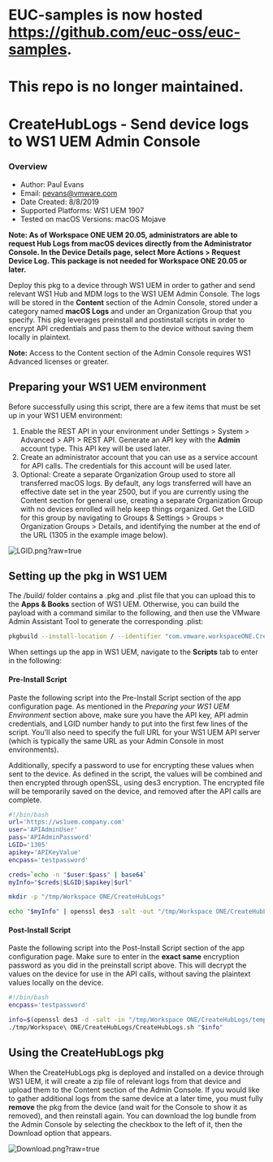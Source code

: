 # EUC-samples is now hosted https://github.com/euc-oss/euc-samples.
# This repo is no longer maintained.

# CreateHubLogs - Send device logs to WS1 UEM Admin Console

### Overview
* Author: Paul Evans
* Email: pevans@vmware.com
* Date Created: 8/8/2019
* Supported Platforms: WS1 UEM 1907
* Tested on macOS Versions: macOS Mojave

**Note: As of Workspace ONE UEM 20.05, administrators are able to request Hub Logs from macOS devices directly from the Administrator Console.  In the Device Details page, select More Actions > Request Device Log.  This package is not needed for Workspace ONE 20.05 or later.**

Deploy this pkg to a device through WS1 UEM in order to gather and send relevant WS1 Hub and MDM logs to the WS1 UEM Admin Console.  The logs will be stored in the **Content** section of the Admin Console, stored under a category named **macOS Logs** and under an Organization Group that you specify.  This pkg leverages preinstall and postinstall scripts in order to encrypt API credentials and pass them to the device without saving them locally in plaintext.

**Note:** Access to the Content section of the Admin Console requires WS1 Advanced licenses or greater.

## Preparing your WS1 UEM environment
Before successfully using this script, there are a few items that must be set up in your WS1 UEM environment:

1. Enable the REST API in your environment under Settings > System > Advanced > API > REST API.  Generate an API key with the **Admin** account type.  This API key will be used later.
2. Create an administrator account that you can use as a service account for API calls.  The credentials for this account will be used later.
3. Optional: Create a separate Organization Group used to store all transferred macOS logs.  By default, any logs transferred will have an effective date set in the year 2500, but if you are currently using the Content section for general use, creating a separate Organization Group with no devices enrolled will help keep things organized.  Get the LGID for this group by navigating to Groups & Settings > Groups > Organization Groups > Details, and identifying the number at the end of the URL (1305 in the example image below).

![LGID.png?raw=true](/macOS-Samples/Scripts/CreateHubLogs/bin/LGID.png)

## Setting up the pkg in WS1 UEM

The /build/ folder contains a .pkg and .plist file that you can upload this to the **Apps & Books** section of WS1 UEM.  Otherwise, you can build the payload with a command similar to the following, and then use the VMware Admin Assistant Tool to generate the corresponding .plist:

```bash
pkgbuild --install-location / --identifier "com.vmware.workspaceONE.CreateHubLogs" --version "1.0" --root ./payload/ ./build/CreateHubLogs.pkg
```

When settings up the app in WS1 UEM, navigate to the **Scripts** tab to enter in the following:

#### Pre-Install Script

Paste the following script into the Pre-Install Script section of the app configuration page.  As mentioned in the *Preparing your WS1 UEM Environment* section above, make sure you have the API key, API admin credentials, and LGID number handy to put into the first few lines of the script.  You'll also need to specify the full URL for your WS1 UEM API server (which is typically the same URL as your Admin Console in most environments).

Additionally, specify a password to use for encrypting these values when sent to the device.  As defined in the script, the values will be combined and then encrypted through openSSL, using des3 encryption.  The encrypted file will be temporarily saved on the device, and removed after the API calls are complete.

```bash
#!/bin/bash
url='https://ws1uem.company.com'
user='APIAdminUser'
pass='APIAdminPassword'
LGID='1305'
apikey='APIKeyValue'
encpass='testpassword'

creds=`echo -n "$user:$pass" | base64`
myInfo="$creds|$LGID|$apikey|$url"

mkdir -p "/tmp/Workspace ONE/CreateHubLogs"

echo "$myInfo" | openssl des3 -salt -out "/tmp/Workspace ONE/CreateHubLogs/tempinfo" -pass pass:"$encpass"
```

#### Post-Install Script

Paste the following script into the Post-Install Script section of the app configuration page.  Make sure to enter in the **exact same** encryption password as you did in the preinstall script above.  This will decrypt the values on the device for use in the API calls, without saving the plaintext values locally on the device.

```bash
#!/bin/bash
encpass='testpassword'

info=$(openssl des3 -d -salt -in "/tmp/Workspace ONE/CreateHubLogs/tempinfo" -pass pass:"$encpass")
./tmp/Workspace\ ONE/CreateHubLogs/CreateHubLogs.sh "$info"
```

## Using the CreateHubLogs pkg

When the CreateHubLogs pkg is deployed and installed on a device through WS1 UEM, it will create a zip file of relevant logs from that device and upload them to the Content section of the Admin Console.  If you would like to gather additional logs from the same device at a later time, you must fully **remove** the pkg from the device (and wait for the Console to show it as removed), and then reinstall again.  You can download the log bundle from the Admin Console by selecting the checkbox to the left of it, then the Download option that appears.

![Download.png?raw=true](/macOS-Samples/Scripts/CreateHubLogs/bin/Download.png)
